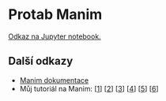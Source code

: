 # Protab Manim

[Odkaz na Jupyter notebook.](https://mybinder.org/v2/gh/xiaoxiae/protab-manim.git/HEAD?labpath=intro.ipynb)

## Další odkazy
- [Manim dokumentace](https://docs.manim.community/en/stable/index.html)
- Můj tutoriál na Manim: [[1](https://slama.dev/manim/1/)] [[2](https://slama.dev/manim/2/)] [[3](https://slama.dev/manim/3/)] [[4](https://slama.dev/manim/4/)] [[5](https://slama.dev/manim/5/)] [[6](https://slama.dev/manim/6/)]

